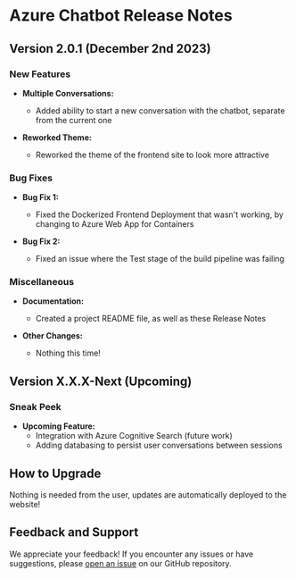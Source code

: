 # Azure Chatbot Release Notes

## Version 2.0.1 (December 2nd 2023)

### New Features

- **Multiple Conversations:**

  - Added ability to start a new conversation with the chatbot, separate from the current one

- **Reworked Theme:**
  - Reworked the theme of the frontend site to look more attractive

### Bug Fixes

- **Bug Fix 1:**

  - Fixed the Dockerized Frontend Deployment that wasn't working, by changing to Azure Web App for Containers

- **Bug Fix 2:**
  - Fixed an issue where the Test stage of the build pipeline was failing

### Miscellaneous

- **Documentation:**

  - Created a project README file, as well as these Release Notes

- **Other Changes:**
  - Nothing this time!

## Version X.X.X-Next (Upcoming)

### Sneak Peek

- **Upcoming Feature:**
  - Integration with Azure Cognitive Search (future work)
  - Adding databasing to persist user conversations between sessions

## How to Upgrade

Nothing is needed from the user, updates are automatically deployed to the website!

## Feedback and Support

We appreciate your feedback! If you encounter any issues or have suggestions, please [open an issue](hhttps://github.com/AyaanDanish/Chatbot-App-Frontend-React/issues) on our GitHub repository.

